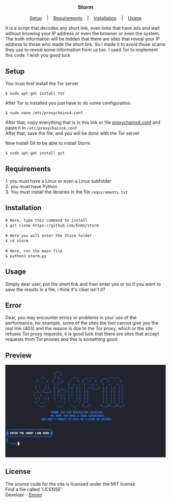 <h3 style="" align="center">Storm</h3>
<p align="center">
  <a href="#setup">Setup</a>
  &nbsp;&nbsp;&nbsp;|&nbsp;&nbsp;&nbsp;
  <a href="#requirements">Requirements</a>
  &nbsp;&nbsp;&nbsp;|&nbsp;&nbsp;&nbsp;
  <a href="#installation">Installation</a>
  &nbsp;&nbsp;&nbsp;|&nbsp;&nbsp;&nbsp;
  <a href="#usage">Usage</a>
</p>
<p>It is a script that decodes any short link, even links that have ads and wait without knowing your IP address or even the browser or even the system. The truth information will be hidden that there are sites that reveal your IP address to those who made the short link. So I made it to avoid those scams they use to reveal some information from us too. I used Tor to implement this code. I wish you good luck
</p>

## Setup

You must first install the Tor server
```console
$ sudo apt-get install tor
```
After Tor is installed you just have to do some configuration.
```console
$ sudo nano /etc/proxychains4.conf
```
After that, copy everything that is in this link or file [proxychains4.conf](https://raw.githubusercontent.com/Enmn/Storm/main/src/proxychains4.txt) and paste it in `/etc/proxychains4.conf`</br>
After that, save the file, and you will be done with the Tor server</br>

Now install Git to be able to install Storm
```console
$ sudo apt-get install git
```
## Requirements
<p>1. you must have a Linux or even a Linux subfolder<br>2. you must have Python<br>3. You must install the libraries in the file <code>requirements.txt</code></p>

## Installation
```console
# Here, type this command to install
$ git clone https://github.com/Enmn/storm

# Here you will enter the Storm folder
$ cd storm

# Here, run the main file
$ python3 storm.py
```
## Usage
Simply dear user, put the short link and then enter yes or no if you want to save the results in a file, i think it's clear isn't it?

## Error
Dear, you may encounter errors or problems in your use of the performance, for example, some of the sites the tool cannot give you the real link (403) and the reason is due to the Tor proxy, which or the site refuses Tor proxy requests, it is good luck that there are sites that accept requests from Tor proxies and this is something good

## Preview
<img src="./assets/preview.png" alt="Interface">

## License
The source code for the site is licensed under the MIT license<br/>
Find a file called 'LICENSE'<br/>
Developr - [Emnm](https://github.com/Enmn)
